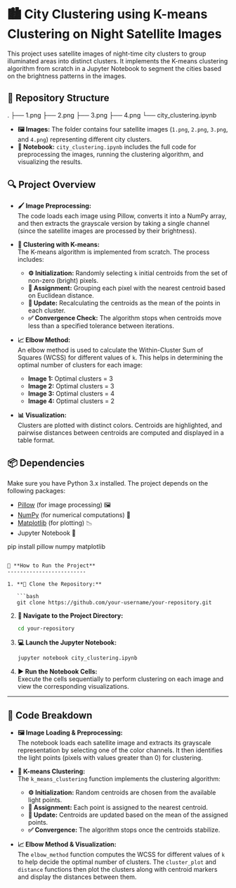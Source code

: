 # 🏙️ City Clustering using K-means Clustering on Night Satellite Images

This project uses satellite images of night-time city clusters to group illuminated areas into distinct clusters. It implements the K-means clustering algorithm from scratch in a Jupyter Notebook to segment the cities based on the brightness patterns in the images.

## 📂 Repository Structure
.
├── 1.png
├── 2.png
├── 3.png
├── 4.png
└── city_clustering.ipynb

- **🖼️ Images:** The folder contains four satellite images (`1.png`, `2.png`, `3.png`, and `4.png`) representing different city clusters.
- **📓 Notebook:** `city_clustering.ipynb` includes the full code for preprocessing the images, running the clustering algorithm, and visualizing the results.

## 🔍 Project Overview

- **🖌️ Image Preprocessing:**  
  The code loads each image using Pillow, converts it into a NumPy array, and then extracts the grayscale version by taking a single channel (since the satellite images are processed by their brightness).

- **🧩 Clustering with K-means:**  
  The K-means algorithm is implemented from scratch. The process includes:
  - **⚙️ Initialization:** Randomly selecting `k` initial centroids from the set of non-zero (bright) pixels.
  - **🎯 Assignment:** Grouping each pixel with the nearest centroid based on Euclidean distance.
  - **🔄 Update:** Recalculating the centroids as the mean of the points in each cluster.
  - **✅ Convergence Check:** The algorithm stops when centroids move less than a specified tolerance between iterations.

- **📈 Elbow Method:**  
  An elbow method is used to calculate the Within-Cluster Sum of Squares (WCSS) for different values of `k`. This helps in determining the optimal number of clusters for each image:
  - **Image 1:** Optimal clusters = 3
  - **Image 2:** Optimal clusters = 3
  - **Image 3:** Optimal clusters = 4
  - **Image 4:** Optimal clusters = 2

- **📊 Visualization:**  
  Clusters are plotted with distinct colors. Centroids are highlighted, and pairwise distances between centroids are computed and displayed in a table format.

## 📦 Dependencies

Make sure you have Python 3.x installed. The project depends on the following packages:

- [Pillow](https://python-pillow.org/) (for image processing) 🖼️
- [NumPy](https://numpy.org/) (for numerical computations) 🔢
- [Matplotlib](https://matplotlib.org/) (for plotting) 📉
- Jupyter Notebook 📓

pip install pillow numpy matplotlib
```

🚀 **How to Run the Project**  
-------------------------

1. **🔗 Clone the Repository:**
   
   ```bash
   git clone https://github.com/your-username/your-repository.git
   ```

2. **📁 Navigate to the Project Directory:**
   
   ```bash
   cd your-repository
   ```

3. **💻 Launch the Jupyter Notebook:**
   
   ```bash
   jupyter notebook city_clustering.ipynb
   ```

4. **▶️ Run the Notebook Cells:**  
   Execute the cells sequentially to perform clustering on each image and view the corresponding visualizations.

---

📝 **Code Breakdown**  
---------------------

* **🖼️ Image Loading & Preprocessing:**  
  The notebook loads each satellite image and extracts its grayscale representation by selecting one of the color channels. It then identifies the light points (pixels with values greater than 0) for clustering.
    
* **🧮 K-means Clustering:**  
  The `k_means_clustering` function implements the clustering algorithm:
    
  * **⚙️ Initialization:** Random centroids are chosen from the available light points.
  * **🎯 Assignment:** Each point is assigned to the nearest centroid.
  * **🔄 Update:** Centroids are updated based on the mean of the assigned points.
  * **✅ Convergence:** The algorithm stops once the centroids stabilize.

* **📈 Elbow Method & Visualization:**  
  The `elbow_method` function computes the WCSS for different values of `k` to help decide the optimal number of clusters. The `cluster_plot` and `distance` functions then plot the clusters along with centroid markers and display the distances between them.






